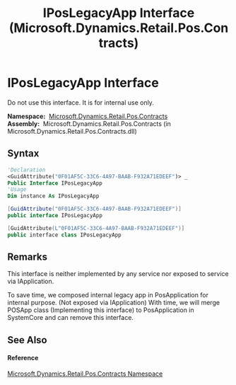 ﻿---
title: IPosLegacyApp Interface (Microsoft.Dynamics.Retail.Pos.Contracts)
TOCTitle: IPosLegacyApp Interface
ms:assetid: T:Microsoft.Dynamics.Retail.Pos.Contracts.IPosLegacyApp
ms:mtpsurl: https://technet.microsoft.com/en-us/library/microsoft.dynamics.retail.pos.contracts.iposlegacyapp(v=AX.60)
ms:contentKeyID: 47128210
ms.date: 05/18/2015
mtps_version: v=AX.60
f1_keywords:
- Microsoft.Dynamics.Retail.Pos.Contracts.IPosLegacyApp
dev_langs:
- CSharp
- C++
- VB
---

# IPosLegacyApp Interface

Do not use this interface. It is for internal use only.

**Namespace:**  [Microsoft.Dynamics.Retail.Pos.Contracts](microsoft-dynamics-retail-pos-contracts-namespace.md)  
**Assembly:**  Microsoft.Dynamics.Retail.Pos.Contracts (in Microsoft.Dynamics.Retail.Pos.Contracts.dll)

## Syntax

``` vb
'Declaration
<GuidAttribute("0F01AF5C-33C6-4A97-BAAB-F932A71EDEEF")> _
Public Interface IPosLegacyApp
'Usage
Dim instance As IPosLegacyApp
```

``` csharp
[GuidAttribute("0F01AF5C-33C6-4A97-BAAB-F932A71EDEEF")]
public interface IPosLegacyApp
```

``` c++
[GuidAttribute(L"0F01AF5C-33C6-4A97-BAAB-F932A71EDEEF")]
public interface class IPosLegacyApp
```

## Remarks

This interface is neither implemented by any service nor exposed to service via IApplication.

To save time, we composed internal legacy app in PosApplication for internal purpose. (Not exposed via IApplication) With time, we will merge POSApp class (Implementing this interface) to PosApplication in SystemCore and can remove this interface.

## See Also

#### Reference

[Microsoft.Dynamics.Retail.Pos.Contracts Namespace](microsoft-dynamics-retail-pos-contracts-namespace.md)

